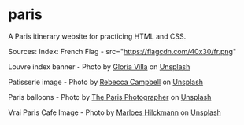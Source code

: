 # paris
A Paris itinerary website for practicing HTML and CSS.


Sources:
Index:
French Flag - src="https://flagcdn.com/40x30/fr.png"

Louvre index banner - Photo by <a href="https://unsplash.com/@villagloria?utm_content=creditCopyText&utm_medium=referral&utm_source=unsplash">Gloria Villa</a> on <a href="https://unsplash.com/photos/louvre-museum-france-GjYw5xyMI3w?utm_content=creditCopyText&utm_medium=referral&utm_source=unsplash">Unsplash</a>
      
Patisserie image - Photo by <a href="https://unsplash.com/@campbellcreates?utm_content=creditCopyText&utm_medium=referral&utm_source=unsplash">Rebecca Campbell</a> on <a href="https://unsplash.com/photos/assorted-cupcakes-on-glass-display-counter-wNGD6Qnb1xA?utm_content=creditCopyText&utm_medium=referral&utm_source=unsplash">Unsplash</a>

Paris balloons - Photo by <a href="https://unsplash.com/@theparisphotographer?utm_content=creditCopyText&utm_medium=referral&utm_source=unsplash">The Paris Photographer</a> on <a href="https://unsplash.com/photos/silhouette-of-man-jumping-on-air-with-balloons-V1BANGpdi0E?utm_content=creditCopyText&utm_medium=referral&utm_source=unsplash">Unsplash</a>
      
 Vrai Paris Cafe Image - Photo by <a href="https://unsplash.com/@marloeshilckmann?utm_content=creditCopyText&utm_medium=referral&utm_source=unsplash">Marloes Hilckmann</a> on <a href="https://unsplash.com/photos/a-city-street-with-a-bunch-of-people-walking-down-it-EUzxLX8p8IA?utm_content=creditCopyText&utm_medium=referral&utm_source=unsplash">Unsplash</a>
           